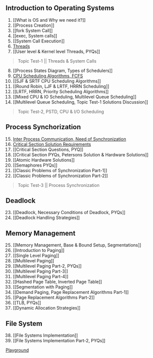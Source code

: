 ## Introduction to Operating Systems
1. [[What is OS and Why we need it?]]
2. [[Process Creation]]
3. [[fork System Call]]
4. [[exec, System calls]]
5. [[System Call Execution]]
6. [Threads](/Threads.md)
7. [[User level & Kernel level Threads, PYQs]]
> Topic Test-1 || Threads & System Calls

8. [[Process States Diagram, Types of Schedulers]]
9. [CPU Scheduling Algorithms, FCFS](CPU%20Scheduling%20Algorithms,%20FCFS.md)
10. [[SJF & SRTF CPU Scheduling Algorithms]]
11. [[Round Robin, LJF & LRTF, HRRN Scheduling]]
12. [[LRTF, HRRN, Priority Scheduling Algorithms]]
13. [[Mixed CPU & IO Scheduling, Multilevel Queue Scheduling]]
14. [[Multilevel Queue Scheduling, Topic Test-1 Solutions Discussion]]
> Topic Test-2, PSTD, CPU & I/O Scheduling

## Process Synchorization
15. [Inter Process Communication, Need of Synchronization](Inter%20Process%20Communication,%20Need%20of%20Synchronization.md)
16. [Critical Section Solution Requirements](Critical%20Section%20Solution%20Requirements.md)
17. [[Critical Section Questions, PYQ]]
18. [[Critical Section PYQs, Petersons Solution & Hardware Solutions]]
19. [[Atomic Hardware Solutions]]
20. [[Semaphores PYQs]]
21. [[Classic Problems of Synchronization Part-1]]
22. [[Classic Problems of Synchronization Part-2]]
> Topic Test-3 || Process Synchronization

## Deadlock
23. [[Deadlock, Necessary Conditions of Deadlock, PYQs]]
24. [[Deadlock Handling Strategies]]

## Memory Management
25. [[Memory Management, Base & Bound Setup, Segmentations]]
26. [[Introduction to Paging]]
27. [[Single Level Paging]]
28. [[Multilevel Paging]]
29. [[Multilevel Paging Part-2, PYQs]]
30. [[Multilevel Paging Part-3]]
31. [[Multilevel Paging Part-4]]
32. [[Hashed Page Table, Inverted Page Table]]
33. [[Segmentation with Paging]]
34. [[Demand Paging, Page Replacement Algorithms Part-1]]
35. [[Page Replacement Algorithms Part-2]]
36. [[TLB, PYQs]]
37. [[Dynamic Allocation Strategies]]

## File System
38. [[File Systems Implementation]]
39. [[File Systems Implementation Part-2, PYQs]]

[Playground](Playground.md)
